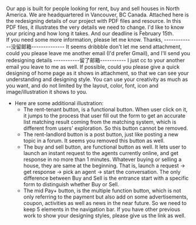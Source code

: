  Our app is built for people looking for rent, buy and sell houses in North America. We are headquartered in Vancouver, BC Canada.
 Attached here is the redesigning details of our project with PDF files and resource.
 In this PDF files, it illustrates the very details we need to change.
 I'd like to know your pricing and how long it takes. And our deadline is February 15th.  
 If you need some more information, please let me know.
 Thanks,
 -------------没留邮箱--------------
 It seems dribbble don't let me send attachment, could you please leave me another email (I'd prefer Gmail), and I'll send you redesigning details
 -----------留了邮箱-----------
 I just cc to your another email you leave to me as well.
 If possible, could you please give a quick designing of home page as it shows in attachment, so that we can see your understanding and designing style. You can use your creativity as much as you want, and do not limited by the layout, color, font, icon and image/illustration it shows to you. 
- Here are some additional illustration:
  - The rent-tenant button, is a functional button. When user click on it, it jumps to the process that user fill out the form to get an accurate list matching result coming from the matching system, which is different from users' exploration. So this button cannot be removed.
  - The rent-landlord button is a post button, just like posting a new topic in a forum. It seems you removed this button as well.
  - The buy and sell button, are functional button as well. It lets user to launch an instant request to the agents currently online, and get response in no more than 1 minutes. Whatever buying or selling a house, they are same at the beginning. That is, launch a request -> get response -> pick an agent -> start the conversation. The only difference between Buy and Sell is the entrance start with a specific form to distinguish whether Buy or Sell.
  - The mid Pay+ button, is the multiple function button, which is not only referring to the payment but also add on some advertisements, coupon, activities as well as news in the near future. So we need to keep 5 elements in the navigation bar.
 If you have other previous work to show your designing styles, please give us the link as well.
